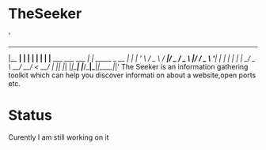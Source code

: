 # TheSeeker
'
  _______ _                          _
 |__   __| |                        | | 
    | |  | |__   ___   ___  ___  ___| | _____ _ __ 
    | |  | '_ \ / _ \ / __|/ _ \/ _ \ |/ / _ \ '__|
    | |  | | | |  __/ \__ \  __/  __/   <  __/ |
    |_|  |_| |_|\___| |___/\___|\___|_|\_\___|_|'
The Seeker is an information gathering toolkit which can help you discover informati on about a website,open ports etc.

#  Status 

Curently I am still working on it
